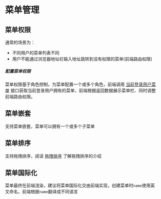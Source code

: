 # 菜单管理

## 菜单权限

通常的场景为：
- 不同用户的菜单列表不同
- 用户不能通过浏览器地址栏输入地址跳转到没有权限的菜单(前端路由权限)

##### 配置菜单权限
菜单权限基于角色控制，为菜单配置一个或多个角色，前端调用 [当前登录用户菜单](../api/authentication.md?id=当前登录用户菜单) 接口获取当前登录用户拥有的菜单，前端根据返回数据展示菜单栏、同时调整前端路由权限。


## 菜单嵌套
支持菜单嵌套，菜单可以拥有一个或多个子菜单


## 菜单排序
支持拖拽排序，阅读 [拖拽排序](../other/drag_sort.md) 了解拖拽排序的介绍


## 菜单国际化
菜单最终在前端渲染，建议将菜单国际化交由前端实现，创建菜单时`name`使用英文命名，前端根据`name`翻译成不同语言

